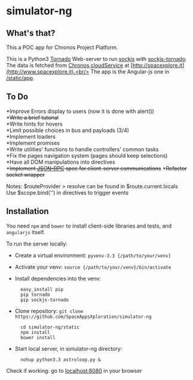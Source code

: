 simulator-ng
===========

## What's that?

This a POC app for Chronos Project Platform.

This is a Python3 [Tornado](https://github.com/tornadoweb/tornado) Web-server to run [sockjs](https://github.com/sockjs/sockjs-client) with [sockjs-tornado](https://github.com/mrjoes/sockjs-tornado).<br/>
The data is fetched from [Chronos cloudService](https://github.com/SpaceAppsXploration/cloudService) at [http://spacexplore.it](http://www.spacexplore.it).<br/>
The app is the Angular-js one in [/static/app](https://github.com/SpaceAppsXploration/simulator-ng/tree/master/static/app).

## To Do

*Improve Errors display to users (now it is done with alert())<br/>
*~~Write a brief tutorial~~<br/>
*Write hints for hovers<br/>
*Limit possible choices in bus and payloads (3/4)<br/>
*Implement loaders<br/>
*Implement promises<br/>
*Write utilities' functions to handle controllers' common tasks <br/>
*Fix the pages navigation system (pages should keep selections) <br/>
*Have all DOM manipulations into directives<br/>
*~~Implement [JSON-RPC](http://www.jsonrpc.org/specification) spec for client-server communications~~
*~~Refactor socket wrapper~~

Notes: $routeProvider > resolve can be found in $route.current.locals<br/>
Use $scope.bind('<mouseevent>') in directives to trigger events


## Installation


You need `npm` and `bower` to install client-side libraries and tests, and `angularjs` itself.

To run the server locally:

* Create a virtual environment: `pyvenv-3.3 {/path/to/your/venv}`

* Activate your venv: `source {/path/to/your/venv}/bin/activate`

* Install dependencies into the venv: 

        easy_install pip
        pip tornado
        pip sockjs-tornado

* Clone repository: `git clone https://github.com/SpaceAppsXploration/simulator-ng`

        cd simulator-ng/static
        npm install
        bower install

* Start local server, in simulator-ng directory:

        nohup python3.3 astroloop.py &

Check if working: go to [localhost:8080](http://localhost:8080) in your browser

